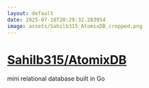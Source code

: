 ```yaml
---
layout: default
date: 2025-07-16T20:29:32.283954
image: assets/Sahilb315_AtomixDB_cropped.png
---
```


# [Sahilb315/AtomixDB](https://github.com/Sahilb315/AtomixDB)

mini relational database built in Go
